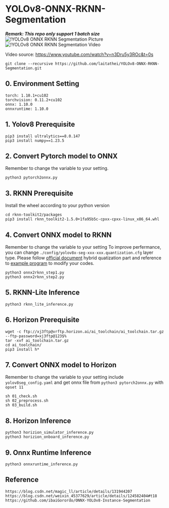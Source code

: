 # YOLOv8-ONNX-RKNN-Segmentation
***Remark: This repo only support 1 batch size***
![!YOLOv8 ONNX RKNN Segmentation Picture](https://github.com/laitathei/YOLOv8-ONNX-RKNN-Segmentation/blob/master/doc/visual_image.jpg)
![!YOLOv8 ONNX RKNN Segmentation Video](https://github.com/laitathei/YOLOv8-ONNX-RKNN-Segmentation/blob/master/doc/result.gif)

Video source: https://www.youtube.com/watch?v=n3Dru5y3ROc&t=0s
```
git clone --recursive https://github.com/laitathei/YOLOv8-ONNX-RKNN-Segmentation.git
```
## 0. Environment Setting
```
torch: 1.10.1+cu102
torchvision: 0.11.2+cu102
onnx: 1.10.0
onnxruntime: 1.10.0
```

## 1. Yolov8 Prerequisite
```
pip3 install ultralytics==8.0.147
pip3 install numpy==1.23.5
```

## 2. Convert Pytorch model to ONNX
Remember to change the variable to your setting.
```
python3 pytorch2onnx.py
```

## 3. RKNN Prerequisite
Install the wheel according to your python version
```
cd rknn-toolkit2/packages
pip3 install rknn_toolkit2-1.5.0+1fa95b5c-cpxx-cpxx-linux_x86_64.whl
```

## 4. Convert ONNX model to RKNN
Remember to change the variable to your setting
To improve perfermance, you can change ```./config/yolov8x-seg-xxx-xxx.quantization.cfg``` layer type.
Please follow [official document](https://github.com/rockchip-linux/rknn-toolkit2/blob/master/doc/Rockchip_User_Guide_RKNN_Toolkit2_EN-1.5.0.pdf) hybrid quatization part and reference to [example program](https://github.com/rockchip-linux/rknn-toolkit2/tree/master/examples/functions/hybrid_quant) to modify your codes.
```
python3 onnx2rknn_step1.py
python3 onnx2rknn_step2.py
```

## 5. RKNN-Lite Inference
```
python3 rknn_lite_inference.py
```

## 6. Horizon Prerequisite
```
wget -c ftp://xj3ftp@vrftp.horizon.ai/ai_toolchain/ai_toolchain.tar.gz --ftp-password=xj3ftp@123$%
tar -xvf ai_toolchain.tar.gz
cd ai_toolchain/
pip3 install h*
```


## 7. Convert ONNX model to Horizon
Remember to change the variable to your setting include ```yolov8seg_config.yaml``` and get onnx file from ```python3 pytorch2onnx.py``` with ```opset 11```
```
sh 01_check.sh
sh 02_preprocess.sh
sh 03_build.sh
```

## 8. Horizon Inference
```
python3 horizion_simulator_inference.py
python3 horizion_onboard_inference.py
```

## 9. Onnx Runtime Inference
```
python3 onnxruntime_inference.py
```

## Reference
```
https://blog.csdn.net/magic_ll/article/details/131944207
https://blog.csdn.net/weixin_45377629/article/details/124582404#t18
https://github.com/ibaiGorordo/ONNX-YOLOv8-Instance-Segmentation
```
